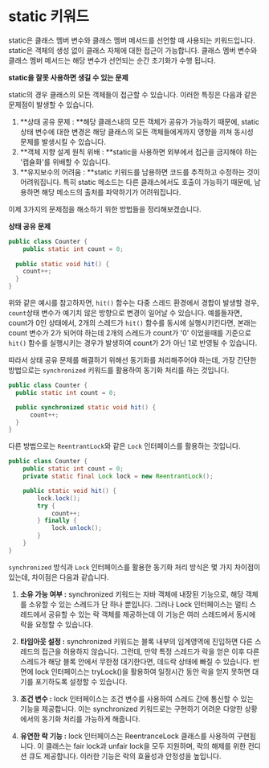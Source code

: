 # static 키워드

static은 클래스 멤버 변수와 클래스 멤버 메서드를 선언할 때 사용되는 키워드입니다. static은 객체의 생성 없이 클래스 자체에 대한 접근이 가능합니다. 클래스 멤버 변수와 클래스 멤버 메서드는 해당 변수가 선언되는 순간 초기화가 수행 됩니다.

**static을 잘못 사용하면 생길 수 있는 문제**

static의 경우 클래스의 모든 객체들이 접근할 수 있습니다. 이러한 특징은 다음과 같은 문제점이 발생할 수 있습니다.

1. **상태 공유 문제 : **해당 클래스내의 모든 객체가 공유가 가능하기 때문에, static 상태 변수에 대한 변경은 해당 클래스의 모든 객체들에게까지 영향을 끼쳐 동시성 문제를 발생시킬 수 있습니다.
2. **객체 지향 설계 원칙 위배 : **static을 사용하면 외부에서 접근을 금지해야 하는 '캡슐화'를 위배할 수 있습니다.
3. **유지보수의 어려움 : **static 키워드를 남용하면 코드를 추적하고 수정하는 것이 어려워집니다. 특히 static 메소드는 다른 클래스에서도 호출이 가능하기 때문에, 남용하면 해당 메소드의 출처를 파악하기가 어려워집니다.

이제 3가지의 문제점을 해소하기 위한 방법들을 정리해보겠습니다.

**상태 공유 문제**

```java
public class Counter {
	public static int count = 0;
	
  public static void hit() {
    count++;
  }
}
```

위와 같은 예시를 참고하자면, `hit()` 함수는  다중 스레드 환경에서 경합이 발생할 경우, `count`상태 변수가 예기치 않은 방향으로 변경이 일어날 수 있습니다. 예를들자면, count가 0인 상태에서, 2개의 스레드가 `hit()` 함수를 동시에 실행시키킨다면, 본래는 count 변수가 2가 되어야 하는데 2개의 스레드가 count가 '0' 이었을때를 기준으로 `hit()` 함수를 실행시키는 경우가 발생하여 count가 2가 아닌 1로 반영될 수 있습니다.

따라서 상태 공유 문제를 해결하기 위해선 동기화를 처리해주어야 하는데, 가장 간단한 방법으로는 `synchronized` 키워드를 활용하여 동기화 처리를 하는 것입니다.

```java
public class Counter {
  public static int count = 0;

  public synchronized static void hit() {
      count++;
  }
}
```

다른 방법으로는 `ReentrantLock`와 같은 `Lock` 인터페이스를 활용하는 것입니다.

```java
public class Counter {
    public static int count = 0;
    private static final Lock lock = new ReentrantLock();

    public static void hit() {
        lock.lock();
        try {
            count++;
        } finally {
            lock.unlock();
        }
    }
}
```

`synchronized` 방식과 `Lock` 인터페이스를 활용한 동기화 처리 방식은 몇 가지 차이점이 있는데, 차이점은 다음과 같습니다.

1. **소유 가능 여부 :** synchronized 키워드는 자바 객체에 내장된 기능으로, 해당 객체를 소유할 수 있는 스레드가 단 하나 뿐입니다. 그러나 Lock 인터페이스는 멀티 스레드에서 공유할 수 있는 락 객체를 제공하는데 이 기능은 여러 스레드에서 동시에 락을 요청할 수 있습니다.

2. **타임아웃 설정 :** synchronized 키워드는 블록 내부의 임계영역에 진입하면 다른 스레드의 접근을 허용하지 않습니다. 그런데, 만약 특정 스레드가 락을 얻은 이후 다른 스레드가 해당 블록 안에서 무한정 대기한다면, 데드락 상태에 빠질 수 있습니다. 반면에 lock 인터페이스는 tryLock()을 활용하여 일정시간 동안 락을 얻지 못하면 대기를 포기하도록 설정할 수 있습니다.

3. **조건 변수 :** lock 인터페이스는 조건 변수를 사용하여 스레드 간에 통신할 수 있는 기능을 제공합니다. 이는 synchronized 키워드로는 구현하기 어려운 다양한 상황에서의 동기화 처리를 가능하게 해줍니다.

4. **유연한 락 기능 :** lock 인터페이스는 ReentranceLock 클래스를 사용하여 구현됩니다. 이 클래스는 fair lock과 unfair lock을 모두 지원하며, 락의 해제를 위한 컨디션 큐도 제공합니다. 이러한 기능은 락의 효율성과 안정성을 높입니다.
